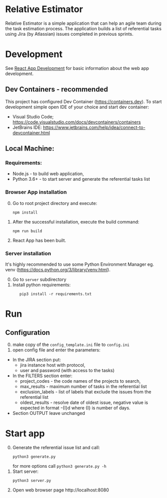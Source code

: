 # Relative Estimator

Relative Estimator is a simple application that can help an agile team during the task estimation process.
The application builds a list of referential tasks using Jira (by Atlassian) issues completed in previous sprints.

# Development
See [React App Development](docs/ReactAppDevelopment.md) for basic information about the web app development.

## Dev Containers - recommended
This project has configured Dev Container (https://containers.dev). To start development simple open IDE of your choice and start dev container: 
* Visual Studio Code; https://code.visualstudio.com/docs/devcontainers/containers
* JetBrains IDE: https://www.jetbrains.com/help/idea/connect-to-devcontainer.html

## Local Machine: 
### Requirements:
* Node.js - to build web application, 
* Python 3.6+ - to start server and generate the referential tasks list

### Browser App installation
0. Go to root project directory and execute:
    ```
    npm install
    ```
0. After the successful installation, execute the build command:
    ```
    npm run build
    ```
0. React App has been built.

### Server installation
It's highly recommended to use some Python Environment Manager eg. venv (https://docs.python.org/3/library/venv.html).

0. Go to `server` subdirectory
0. Install python requirements:
    ```
       pip3 install -r requirements.txt
    ```

# Run
## Configuration
0. make copy of the `config_template.ini` file to `config.ini`
0. open config file and enter the parameters:
-  In the JIRA section put:
    - jira instance host with protocol, 
    - user and password (with access to the tasks)
- In the FILTERS section enter:
    - project_codes - the code names of the projects to search, 
    - max_results - maximum number of tasks in the referential list
    - exclusion_labels - list of labels that exclude the issues from the referential list
    - oldest_results - resolve date of oldest issue, 
    negative value is expected in format -{I}d where {I} is number of days.
- Section OUTPUT leave unchanged

# Start app
0. Generate the referential issue list and call:
    ```
    python3 generate.py
    ```
   for more options call `python3 generate.py -h`
0. Start server:
    ```
    python3 server.py
    ```
0. Open web browser page http://localhost:8080